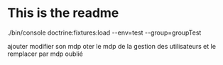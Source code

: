 # This is the readme
./bin/console doctrine:fixtures:load --env=test  --group=groupTest

ajouter modifier son mdp
oter le mdp de la gestion des utilisateurs et le remplacer par mdp oublié
